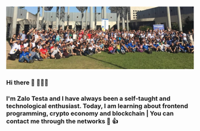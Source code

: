 
<!--
**zalotesta/zalotesta** is a ✨ _special_ ✨ repository because its `README.md` (this file) appears on your GitHub profile.

-->

![alt header photo](https://github.com/zalotesta/zalotesta/blob/master/header_photo.jpeg)


### Hi there 👋 👨🏽‍💻
### I'm Zalo Testa and I have always been a self-taught and technological enthusiast. Today, I am learning about frontend programming, crypto economy and blockchain | You can contact me through the networks 📲 :+1:

<!--- 🔭 I’m currently working on .
- 🌱 I’m currently learning .
- 👯 I’m looking to collaborate on ...
- 🤔 I’m looking for help with ...
- 💬 Ask me about ...
- 📫 How to reach me: ...


### Contact 📲

<p align="left">
  <img src="twitter.png" width="40" alt="logo twitter">
  <img src="linkedin.png" width="70" alt="logo linkedin">
</p>

-->
